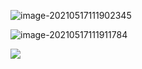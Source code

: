 ![image-20210517111902345](https://gitee.com/BothSavage/PicGo/raw/master//image/20210517111902.png)

![image-20210517111911784](https://gitee.com/BothSavage/PicGo/raw/master//image/20210517111911.png)

![ ](https://gitee.com/BothSavage/PicGo/raw/master//image/20210517111925.png)